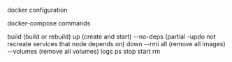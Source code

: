 docker configuration

docker-compose commands

build (build or rebuild)
up (create and start) --no-deps (partial -updo not recreate services that node depends on)
down --rmi all (remove all images) --volumes (remove all volumes)
logs
ps
stop
start
rm
